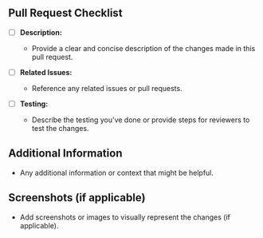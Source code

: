 ## Pull Request Checklist

- [ ] **Description:**

  - Provide a clear and concise description of the changes made in this pull request.

- [ ] **Related Issues:**

  - Reference any related issues or pull requests.

- [ ] **Testing:**
  - Describe the testing you've done or provide steps for reviewers to test the changes.

## Additional Information

- Any additional information or context that might be helpful.

## Screenshots (if applicable)

- Add screenshots or images to visually represent the changes (if applicable).
